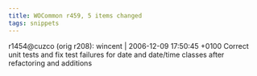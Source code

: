 ```yaml
---
title: WOCommon r459, 5 items changed
tags: snippets
---
```


r1454@cuzco (orig r208): wincent | 2006-12-09 17:50:45 +0100 Correct unit tests and fix test failures for date and date/time classes after refactoring and additions
